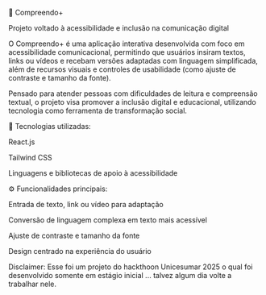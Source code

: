 🧠 Compreendo+

Projeto voltado à acessibilidade e inclusão na comunicação digital

O Compreendo+ é uma aplicação interativa desenvolvida com foco em acessibilidade comunicacional, permitindo que usuários insiram textos, links ou vídeos e recebam versões adaptadas com linguagem simplificada, além de recursos visuais e controles de usabilidade (como ajuste de contraste e tamanho da fonte).

Pensado para atender pessoas com dificuldades de leitura e compreensão textual, o projeto visa promover a inclusão digital e educacional, utilizando tecnologia como ferramenta de transformação social.

🚀 Tecnologias utilizadas:

React.js 

Tailwind CSS 

Linguagens e bibliotecas de apoio à acessibilidade

⚙️ Funcionalidades principais:

Entrada de texto, link ou vídeo para adaptação

Conversão de linguagem complexa em texto mais acessível

Ajuste de contraste e tamanho da fonte

Design centrado na experiência do usuário

Disclaimer: Esse foi um projeto do hackthoon Unicesumar 2025 o qual foi desenvolvido somente em estágio inicial ... talvez algum dia volte a trabalhar nele.

